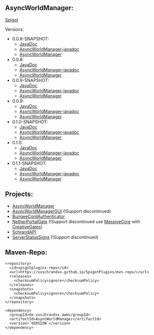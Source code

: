 ## AsyncWorldManager:
[Spigot](https://www.spigotmc.org/resources/async-worldmanager-awm.58943/)

Versions:
  * 0.0.8-SNAPSHOT:
    * [JavaDoc](https://xxschrandxx.github.io/SpigotPlugins/AsyncWorldManager/0.0.8-SNAPSHOT/apidocs/)
    * [AsyncWorldManager-javadoc](https://xxschrandxx.github.io/SpigotPlugins/AsyncWorldManager/0.0.8-SNAPSHOT/AsyncWorldManager-0.0.8-SNAPSHOT-javadoc.jar)
    * [AsyncWorldManager](https://xxschrandxx.github.io/SpigotPlugins/AsyncWorldManager/0.0.8-SNAPSHOT/AsyncWorldManager-0.0.8-SNAPSHOT.jar)
  * 0.0.8:
    * [JavaDoc](https://xxschrandxx.github.io/SpigotPlugins/AsyncWorldManager/0.0.8/apidocs/)
    * [AsyncWorldManager-javadoc](https://xxschrandxx.github.io/SpigotPlugins/AsyncWorldManager/0.0.8/AsyncWorldManager-0.0.8-javadoc.jar)
    * [AsyncWorldManager](https://xxschrandxx.github.io/SpigotPlugins/AsyncWorldManager/0.0.8/AsyncWorldManager-0.0.8.jar)
  * 0.0.9-SNAPSHOT:
    * [JavaDoc](https://xxschrandxx.github.io/SpigotPlugins/AsyncWorldManager/0.0.9-SNAPSHOT/apidocs/)
    * [AsyncWorldManager-javadoc](https://xxschrandxx.github.io/SpigotPlugins/AsyncWorldManager/0.0.9-SNAPSHOT/AsyncWorldManager-0.0.9-SNAPSHOT-javadoc.jar)
    * [AsyncWorldManager](https://xxschrandxx.github.io/SpigotPlugins/AsyncWorldManager/0.0.9-SNAPSHOT/AsyncWorldManager-0.0.9-SNAPSHOT.jar)
  * 0.0.9:
    * [JavaDoc](https://xxschrandxx.github.io/SpigotPlugins/AsyncWorldManager/0.0.9/apidocs/)
    * [AsyncWorldManager-javadoc](https://xxschrandxx.github.io/SpigotPlugins/AsyncWorldManager/0.0.9/AsyncWorldManager-0.0.9-javadoc.jar)
    * [AsyncWorldManager](https://xxschrandxx.github.io/SpigotPlugins/AsyncWorldManager/0.0.9/AsyncWorldManager-0.0.9.jar)
  * 0.1.0-SNAPSHOT:
    * [JavaDoc](https://xxschrandxx.github.io/SpigotPlugins/AsyncWorldManager/0.1.0-SNAPSHOT/apidocs/)
    * [AsyncWorldManager-javadoc](https://xxschrandxx.github.io/SpigotPlugins/AsyncWorldManager/0.1.0-SNAPSHOT/AsyncWorldManager-0.1.0-SNAPSHOT-javadoc.jar)
    * [AsyncWorldManager](https://xxschrandxx.github.io/SpigotPlugins/AsyncWorldManager/0.1.0-SNAPSHOT/AsyncWorldManager-0.1.0-SNAPSHOT.jar)
  * 0.1.0:
    * [JavaDoc](https://xxschrandxx.github.io/SpigotPlugins/AsyncWorldManager/0.1.0/apidocs/)
    * [AsyncWorldManager-javadoc](https://xxschrandxx.github.io/SpigotPlugins/AsyncWorldManager/0.1.0/AsyncWorldManager-0.1.0-javadoc.jar)
    * [AsyncWorldManager](https://xxschrandxx.github.io/SpigotPlugins/AsyncWorldManager/0.1.0/AsyncWorldManager-0.1.0.jar)
  * 0.1.1-SNAPSHOT:
    * [JavaDoc](https://xxschrandxx.github.io/SpigotPlugins/AsyncWorldManager/0.1.1-SNAPSHOT/apidocs/)
    * [AsyncWorldManager-javadoc](https://xxschrandxx.github.io/SpigotPlugins/AsyncWorldManager/0.1.1-SNAPSHOT/AsyncWorldManager-0.1.1-SNAPSHOT-javadoc.jar)
    * [AsyncWorldManager](https://xxschrandxx.github.io/SpigotPlugins/AsyncWorldManager/0.1.1-SNAPSHOT/AsyncWorldManager-0.1.1-SNAPSHOT.jar)

## Projects:
  * [AsyncWorldManager](https://github.com/xXSchrandXx/SpigotPlugins/tree/master/AsyncWorldManager)
  * [AsyncWorldManagerGUI](https://github.com/xXSchrandXx/SpigotPlugins/tree/master/AsyncWorldManagerGUI) (!Support discontinued)
  * [BungeeCordAuthenticator](https://github.com/xXSchrandXx/SpigotPlugins/tree/master/BungeeCordAuthenticator)
  * [NetherPortalGate](https://github.com/xXSchrandXx/SpigotPlugins/tree/master/NetherPortalGate) (!Support discontinued use [MassiveCore](https://github.com/xXSchrandXx/MassiveCore) with [CreativeGates](https://github.com/xXSchrandXx/CreativeGates))
  * [SchrandAPI](https://github.com/xXSchrandXx/SpigotPlugins/tree/master/SchrandAPI)
  * [ServerStatusSigns](https://github.com/xXSchrandXx/SpigotPlugins/tree/master/ServerStatusSign) (!Support discontinued)
  
## Maven-Repo:
```
<repository>
  <id>spigotplugins-repo</id>
  <url>https://xxschrandxx.github.io/SpigotPlugins/mvn-repo/</url>
  <releases>
    <checksumPolicy>ignore</checksumPolicy>
  </releases>
  <snapshots>
    <checksumPolicy>ignore</checksumPolicy>
  </snapshots>
</repository>

<dependency>
  <groupId>de.xxschrandxx.awm</groupId>
  <artifactId>AsyncWorldManager</artifactId>
  <version>`VERSION`</version>
</dependency>
```